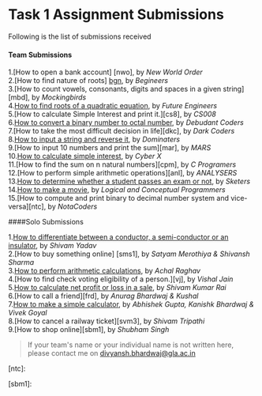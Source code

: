 # Task 1 Assignment Submissions  
  
Following is the list of submissions received  
  
#### Team Submissions  
  
1.[How to open a bank account] [nwo], by _New World Order_  
2.[How to find nature of roots] [bgn], by _Begineers_  
3.[How to count vowels, consonants, digits and spaces in a given string] [mbd], by _Mockingbirds_  
4.[How to find roots of a quadratic equation][fen], by _Future Engineers_  
5.[How to calculate Simple Interest and print it.][cs8], by _CS008_  
6.[How to convert a binary number to octal number][dbc], by _Debudant Coders_  
7.[How to take the most difficult decision in life][dkc], by _Dark Coders_  
8.[How to input a string and reverse it][dmt], by _Dominaters_  
9.[How to input 10 numbers and print the sum][mar], by _MARS_  
10.[How to calculate simple interest][cyx], by _Cyber X_  
11.[How to find the sum on n natural numbers][cpm], by _C Programers_  
12.[How to perform simple arithmetic operations][anl], by _ANALYSERS_  
13.[How to determine whether a student passes an exam or not][skt], by _Sketers_  
14.[How to make a movie][clp], by _Logical and Conceptual Programmers_  
15.[How to compute and print binary to decimal number system and vice-versa][ntc], by _NotaCoders_

####Solo Submissions
  
1.[How to differentiate between a conductor, a semi-conductor or an insulator][svm1], by _Shivam Yadav_  
2.[How to buy something online] [sms1], by _Satyam Merothiya & Shivansh Sharma_  
3.[How to perform arithmetic calculations][xlr7], by _Achal Raghav_  
4.[How to find check voting eligibility of a person.][vj], by _Vishal Jain_  
5.[How to calculate net profit or loss in a sale][svm2], by _Shivam Kumar Rai_  
6.[How to call a friend][frd], by _Anurag Bhardwaj & Kushal_  
7.[How to make a simple calculator][abg], by _Abhishek Gupta, Kanishk Bhardwaj & Vivek Goyal_  
8.[How to cancel a railway ticket][svm3], by _Shivam Tripathi_  
9.[How to shop online][sbm1], by _Shubham Singh_  
> If your team's name or your individual name is not written here, please contact me on divyansh.bhardwaj@gla.ac.in


[clp]:
[nwo]:
[bgn]:
[mbd]:
[fen]:
[cs8]:
[dbc]:
[dkc]:
[dmt]:
[mar]:
[cyx]:
[cpm]:
[skt]:
[anl]:
[ntc]:

[svm1]:
[sms1]:
[xlr7]:
[vj]:
[svm2]:
[frd]:
[abg]:
[svm3]:
[sbm1]: